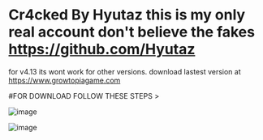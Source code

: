 # Cr4cked By Hyutaz this is my only real account don't believe the fakes https://github.com/Hyutaz

for v4.13 its wont work for other versions. download lastest version at https://www.growtopiagame.com

#FOR DOWNLOAD FOLLOW THESE STEPS >

![image](https://user-images.githubusercontent.com/79768118/214962964-3926bf97-65f9-43c1-bb05-ee943e0f3a7a.png)

![image](https://user-images.githubusercontent.com/79768118/214963130-268c038a-60c8-4d11-b8a8-69eeb45dfdff.png)

